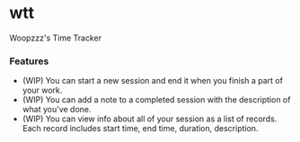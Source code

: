 # wtt
Woopzzz's Time Tracker

### Features

- (WIP) You can start a new session and end it when you finish a part of your work.
- (WIP) You can add a note to a completed session with the description of what you've done.
- (WIP) You can view info about all of your session as a list of records. Each record includes start time, end time, duration, description.
